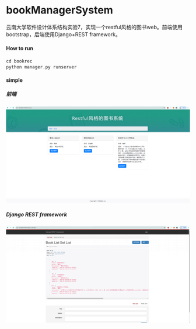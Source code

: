 # bookManagerSystem
云南大学软件设计体系结构实验7，实现一个restful风格的图书web。前端使用bootstrap，后端使用Django+REST framework。

#### How to run

~~~
cd bookrec
python manager.py runserver
~~~

#### simple

##### 前端

![image-20200616162328076](README.assets/image-20200616162328076.png)

##### Django REST framework

![image-20200616162423158](README.assets/image-20200616162423158.png)